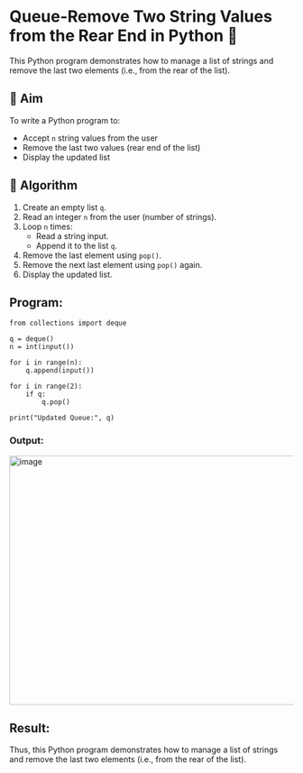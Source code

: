 # Queue-Remove Two String Values from the Rear End in Python 🧵

This Python program demonstrates how to manage a list of strings and remove the last two elements (i.e., from the rear of the list).

## 🎯 Aim

To write a Python program to:
- Accept `n` string values from the user
- Remove the last two values (rear end of the list)
- Display the updated list

## 🧠 Algorithm

1. Create an empty list `q`.
2. Read an integer `n` from the user (number of strings).
3. Loop `n` times:
   - Read a string input.
   - Append it to the list `q`.
4. Remove the last element using `pop()`.
5. Remove the next last element using `pop()` again.
6. Display the updated list.

##  Program:
```
from collections import deque

q = deque()
n = int(input())

for i in range(n):
    q.append(input())

for i in range(2):
    if q:
        q.pop()  

print("Updated Queue:", q)

```

### Output:
<img width="1066" height="442" alt="image" src="https://github.com/user-attachments/assets/b203f83a-70cf-43aa-84dd-9fc399c8a258" />

## Result:
Thus, this Python program demonstrates how to manage a list of strings and remove the last two elements (i.e., from the rear of the list).
